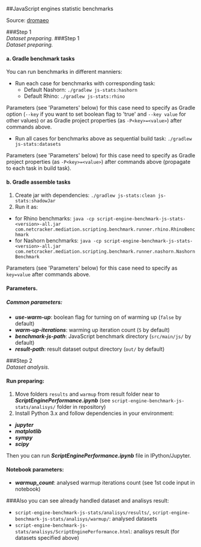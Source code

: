 ##JavaScript engines statistic benchmarks

Source: [dromaeo](http://dromaeo.com/?dromaeo)

###Step 1 <br/> _Dataset preparing._ 
###Step 1 <br/> _Dataset preparing._ 
#### a. Gradle benchmark tasks
You can run benchmarks in different manniers:
 - Run each case for benchmarks with corresponding task:
   * Default Nashorn: `./gradlew js-stats:hashorn`
   * Default Rhino: `./gradlew js-stats:rhino`
   
Parameters (see 'Parameters' below) for this case need to specify as Gradle option (`--key` if you want to set boolean flag to 'true' and `--key value` for other values) or as Gradle project properties (as `-P<key>=<value>`) after commands above.

 - Run all cases for benchmarks above as sequential build task: `./gradlew js-stats:datasets`
   
Parameters (see 'Parameters' below) for this case need to specify as Gradle project properties (as `-P<key>=<value>`) after commands above (propagate to each task in build task).

#### b. Gradle assemble tasks
1. Create jar with dependencies: 
   `./gradlew js-stats:clean js-stats:shadowJar`
2. Run it as:
 - for Rhino benchmarks: `java -cp script-engine-benchmark-js-stats-<version>-all.jar com.netcracker.mediation.scripting.benchmark.runner.rhino.RhinoBenchmark`
 - for Nashorn benchmarks: `java -cp script-engine-benchmark-js-stats-<version>-all.jar com.netcracker.mediation.scripting.benchmark.runner.nashorn.NashornBenchmark`

Parameters (see 'Parameters' below) for this case need to specify as `key=value` after commands above.

#### Parameters.
##### Common parameters:
 - _**use-warm-up**_: boolean flag for turning on of warming up (`false` by default)
 - _**warm-up-iterations**_: warming up iteration count (`5` by default)
 - _**benchmark-js-path**_: JavaScript benchmark directory (`src/main/js/` by default)
 - _**result-path**_: result dataset output directory (`out/` by default)


###Step 2 <br/> _Dataset analysis._ 
#### Run preparing:
1. Move folders `results` and `warmup` from result folder near to _**ScriptEnginePerformance.ipynb**_ (see `script-engine-benchmark-js-stats/analisys/` folder in repository)
2. Install Python 3.x and follow dependencies in your environment:
 - _**jupyter**_
 - _**matplotlib**_
 - _**sympy**_
 - _**scipy**_
 
Then you can run _**ScriptEnginePerformance.ipynb**_ file in IPython/Jupyter.

#### Notebook parameters:
 - _**warmup_count**_: analysed warmup iterations count (see 1st code input in notebook)
 
###Also you can see already handled dataset and analisys result:
 - `script-engine-benchmark-js-stats/analisys/results/`, `script-engine-benchmark-js-stats/analisys/warmup/`: analysed datasets
 - `script-engine-benchmark-js-stats/analisys/ScriptEnginePerformance.html`: analisys result (for datasets specified above)